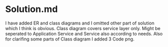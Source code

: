 # Solution.md
I have added ER and class diagrams and I omitted other part of solution which I think is obvious. Class diagram covers service layer only. Might be seperated to Application Service and Service also according to needs. Also for clarifing some parts of Class diagram I added 3 Code png. 